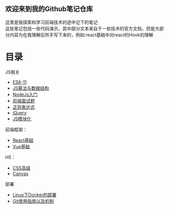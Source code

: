## 欢迎来到我的Github笔记仓库

这里是我探索和学习前端技术的途中记下的笔记  
这些笔记包括一些代码演示，其中部分文本来自于一些技术的官方文档，但是大部分内容为在我理解后所手写下来的，例如:react基础中对react的Hook的理解


# 目录
JS相关
* [ES6-11](./ES6-11)
* [JS算法与数据结构](./JS算法与数据结构)
* [NodeJs入门](./NodeJs)
* [前端面试题](./前端面试题)
* [正则表达式](./正则表达式)
* [jQuery](./jQuery)
* [JS模块化](./JavaScript%20modularization)

前端框架：
* [React基础](./React基础)
* [Vue基础](./Vue)

H5：
* [CSS高级](./cssNode)
* [Canvas](./Canvas)

部署
* [Linux下Docker的部署](./Docker部署)
* [Git使用指南以及机制](./Git)

